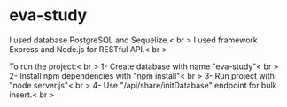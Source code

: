 # eva-study
I used database PostgreSQL and Sequelize.< br >
I used framework Express and Node.js for RESTful API.< br >

To run the project:< br >
1- Create database with name "eva-study"< br >
2- Install npm dependencies with "npm install"< br >
3- Run project with "node server.js"< br >
4- Use "/api/share/initDatabase" endpoint for bulk insert.< br >
